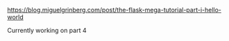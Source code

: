 https://blog.miguelgrinberg.com/post/the-flask-mega-tutorial-part-i-hello-world

Currently working on part 4